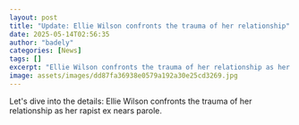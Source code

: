 ```yaml
---
layout: post
title: "Update: Ellie Wilson confronts the trauma of her relationship"
date: 2025-05-14T02:56:35
author: "badely"
categories: [News]
tags: []
excerpt: "Ellie Wilson confronts the trauma of her relationship as her rapist ex nears parole."
image: assets/images/dd87fa36938e0579a192a30e25cd3269.jpg
---
```


Let's dive into the details: Ellie Wilson confronts the trauma of her relationship as her rapist ex nears parole.

